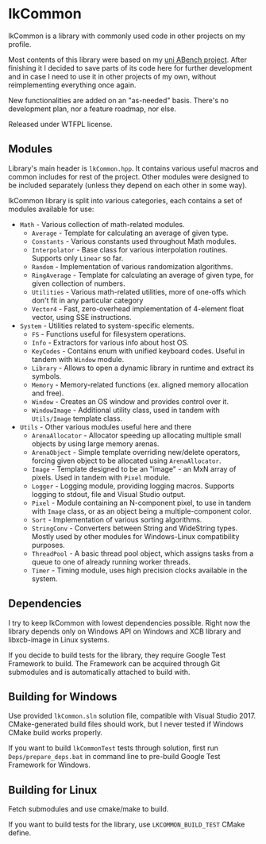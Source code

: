 lkCommon
========

lkCommon is a library with commonly used code in other projects on my profile.

Most contents of this library were based on my [uni ABench project](https://github.com/lkostyra/abench).
After finishing it I decided to save parts of its code here for further development and
in case I need to use it in other projects of my own, without reimplementing everything
once again.

New functionalities are added on an "as-needed" basis. There's no development plan,
nor a feature roadmap, nor else.

Released under WTFPL license.

Modules
-------

Library's main header is `lkCommon.hpp`. It contains various useful macros and common includes for rest
of the project. Other modules were designed to be included separately (unless they depend on each other
in some way).

lkCommon library is split into various categories, each contains a set of modules available for use:
* `Math` - Various collection of math-related modules.
  * `Average` - Template for calculating an average of given type.
  * `Constants` - Various constants used throughout Math modules.
  * `Interpolator` - Base class for various interpolation routines. Supports only `Linear` so far.
  * `Random` - Implementation of various randomization algorithms.
  * `RingAverage` - Template for calculating an average of given type, for given collection of numbers.
  * `Utilities` - Various math-related utilities, more of one-offs which don't fit in any particular category
  * `Vector4` - Fast, zero-overhead implementation of 4-element float vector, using SSE instructions.
* `System` - Utilities related to system-specific elements.
  * `FS` - Functions useful for filesystem operations.
  * `Info` - Extractors for various info about host OS.
  * `KeyCodes` - Contains enum with unified keyboard codes. Useful in tandem with `Window` module.
  * `Library` - Allows to open a dynamic library in runtime and extract its symbols.
  * `Memory` - Memory-related functions (ex. aligned memory allocation and free).
  * `Window` - Creates an OS window and provides control over it.
  * `WindowImage` - Additional utility class, used in tandem with `Utils/Image` template class.
* `Utils` - Other various modules useful here and there
  * `ArenaAllocator` - Allocator speeding up allocating multiple small objects by using large memory arenas.
  * `ArenaObject` - Simple template overriding new/delete operators, forcing given object to be allocated using `ArenaAllocator`.
  * `Image` - Template designed to be an "image" - an MxN array of pixels. Used in tandem with `Pixel` module.
  * `Logger` - Logging module, providing logging macros. Supports logging to stdout, file and Visual Studio output.
  * `Pixel` - Module containing an N-component pixel, to use in tandem with `Image` class, or as an object being a multiple-component color.
  * `Sort` - Implementation of various sorting algorithms.
  * `StringConv` - Converters between String and WideString types. Mostly used by other modules for Windows-Linux compatibility purposes.
  * `ThreadPool` - A basic thread pool object, which assigns tasks from a queue to one of already running worker threads.
  * `Timer` - Timing module, uses high precision clocks available in the system.


Dependencies
------------

I try to keep lkCommon with lowest dependencies possible. Right now the library
depends only on Windows API on Windows and XCB library and libxcb-image in Linux systems.

If you decide to build tests for the library, they require Google Test Framework
to build. The Framework can be acquired through Git submodules and is automatically
attached to build with.


Building for Windows
--------------------

Use provided `lkCommon.sln` solution file, compatible with Visual Studio 2017. CMake-generated build files should work, but I never tested
if Windows CMake build works properly.

If you want to build `lkCommonTest` tests through solution, first run `Deps/prepare_deps.bat` in command line to pre-build Google Test Framework
for Windows.

Building for Linux
------------------

Fetch submodules and use cmake/make to build.

If you want to build tests for the library, use `LKCOMMON_BUILD_TEST` CMake define.
